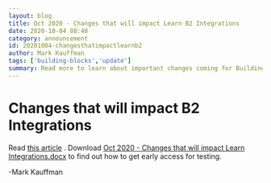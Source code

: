 ```yaml
---
layout: blog
title: Oct 2020 - Changes that will impact Learn B2 Integrations
date: 2020-10-04 08:40
category: announcement
id: 20201004-changesthatimpactlearnb2
author: Mark Kauffman
tags: ['building-blocks','update']
summary: Read more to learn about important changes coming for Building Block Developers.
---
```


# Changes that will impact B2 Integrations

Read [this article](/learn/b2/resources/preparing-for-saas-and-new-learn-versions) . Download [Oct 2020 - Changes that will impact Learn Integrations.docx](/assets/files/changes-that-will-impact-learn-oct2020.docx) to find out how to get early access for testing.

-Mark Kauffman